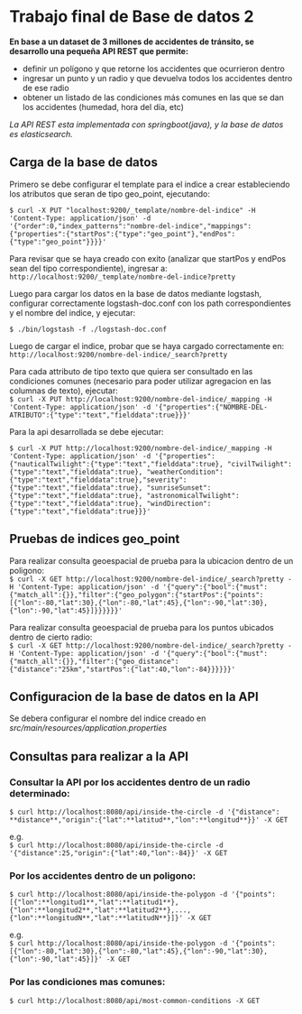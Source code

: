 # Trabajo final de Base de datos 2 #

**En base a un dataset de 3 millones de accidentes de tránsito, se desarrollo una pequeña API REST que permite:**
- definir un polígono y que retorne los accidentes que ocurrieron dentro
- ingresar un punto y un radio y que devuelva todos los accidentes dentro de ese radio
- obtener un listado de las condiciones más comunes en las que se dan los accidentes (humedad, hora del día, etc)

_La API REST esta implementada con springboot(java), y la base de datos es elasticsearch._



## Carga de la base de datos

Primero se debe configurar el template para el indice a crear estableciendo los atributos que seran de tipo geo_point, ejecutando:
```
$ curl -X PUT "localhost:9200/_template/nombre-del-indice" -H 'Content-Type: application/json' -d '{"order":0,"index_patterns":"nombre-del-indice","mappings":{"properties":{"startPos":{"type":"geo_point"},"endPos":{"type":"geo_point"}}}}'
```

Para revisar que se haya creado con exito (analizar que startPos y endPos sean del tipo correspondiente), ingresar a:  
`http://localhost:9200/_template/nombre-del-indice?pretty`

Luego para cargar los datos en la base de datos mediante logstash, configurar correctamente logstash-doc.conf con los path correspondientes y el nombre del indice, y ejecutar:
```
$ ./bin/logstash -f ./logstash-doc.conf
```

Luego de cargar el indice, probar que se haya cargado correctamente en:  
`http://localhost:9200/nombre-del-indice/_search?pretty`


Para cada attributo de tipo texto que quiera ser consultado en las condiciones comunes (necesario para poder utilizar agregacion en las columnas de texto), ejecutar:  
`$ curl -X PUT http://localhost:9200/nombre-del-indice/_mapping -H 'Content-Type: application/json' -d '{"properties":{"NOMBRE-DEL-ATRIBUTO":{"type":"text","fielddata":true}}}'`


Para la api desarrollada se debe ejecutar:
```
$ curl -X PUT http://localhost:9200/nombre-del-indice/_mapping -H 'Content-Type: application/json' -d '{"properties":{"nauticalTwilight":{"type":"text","fielddata":true}, "civilTwilight":{"type":"text","fielddata":true}, "weatherCondition":{"type":"text","fielddata":true},"severity":{"type":"text","fielddata":true}, "sunriseSunset":{"type":"text","fielddata":true}, "astronomicalTwilight":{"type":"text","fielddata":true}, "windDirection":{"type":"text","fielddata":true}}}'
```


## Pruebas de indices geo_point

Para realizar consulta geoespacial de prueba para la ubicacion dentro de un poligono:  
`$ curl -X GET http://localhost:9200/nombre-del-indice/_search?pretty -H 'Content-Type: application/json' -d '{"query":{"bool":{"must":{"match_all":{}},"filter":{"geo_polygon":{"startPos":{"points":[{"lon":-80,"lat":30},{"lon":-80,"lat":45},{"lon":-90,"lat":30},{"lon":-90,"lat":45}]}}}}}}'`

Para realizar consulta geoespacial de prueba para los puntos ubicados dentro de cierto radio:  
`$ curl -X GET http://localhost:9200/nombre-del-indice/_search?pretty -H 'Content-Type: application/json' -d '{"query":{"bool":{"must":{"match_all":{}},"filter":{"geo_distance":{"distance":"25km","startPos":{"lat":40,"lon":-84}}}}}}'`

## Configuracion de la base de datos en la API

Se debera configurar el nombre del indice creado en _src/main/resources/application.properties_


## Consultas para realizar a la API

### Consultar la API por los accidentes dentro de un radio determinado:

```
$ curl http://localhost:8080/api/inside-the-circle -d '{"distance": **distance**,"origin":{"lat":**latitud**,"lon":**longitud**}}' -X GET
```

e.g.  
`$ curl http://localhost:8080/api/inside-the-circle -d '{"distance":25,"origin":{"lat":40,"lon":-84}}' -X GET`


### Por los accidentes dentro de un poligono:

```
$ curl http://localhost:8080/api/inside-the-polygon -d '{"points": [{"lon":**longitud1**,"lat":**latitud1**},{"lon":**longitud2**,"lat":**latitud2**},...,{"lon":**longitudN**,"lat":**latitudN**}]}' -X GET
```

e.g.  
`$ curl http://localhost:8080/api/inside-the-polygon -d '{"points": [{"lon":-80,"lat":30},{"lon":-80,"lat":45},{"lon":-90,"lat":30},{"lon":-90,"lat":45}]}' -X GET`


### Por las condiciones mas comunes:

```
$ curl http://localhost:8080/api/most-common-conditions -X GET
```
